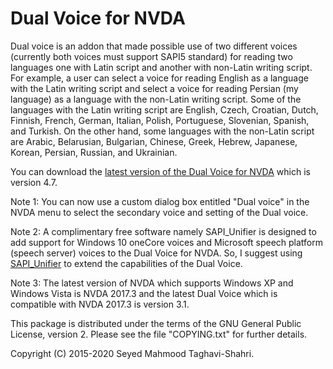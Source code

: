 # Dual Voice for NVDA #

Dual voice is an addon that made possible use of two different voices (currently both voices must support SAPI5 standard) for reading two languages one with Latin script and another with non-Latin writing script. For example, a user can select a voice for reading English as a language with the Latin writing script and select a voice for reading Persian (my language) as a language with the non-Latin writing script. 
Some of the languages with the Latin writing script are English, Czech, Croatian, Dutch, Finnish, French, German, Italian, Polish, Portuguese, Slovenian, Spanish, and Turkish.
On the other hand, some languages with the non-Latin script are Arabic, Belarusian, Bulgarian, Chinese, Greek, Hebrew, Japanese, Korean, Persian, Russian, and Ukrainian.

You can download the [latest version of the Dual Voice for NVDA](https://github.com/Mahmood-Taghavi/dual_voice/releases/download/v4.7/dual_voice-4.7.nvda-addon) which is version 4.7.

Note 1: You can now use a custom dialog box entitled "Dual voice" in the NVDA menu to select the secondary voice and setting of the Dual voice.

Note 2: A complimentary free software namely SAPI_Unifier is designed to add support for Windows 10 oneCore voices and Microsoft speech platform (speech server) voices to the Dual Voice for NVDA. So, I suggest using [SAPI_Unifier](https://mahmood-taghavi.github.io/SAPI_Unifier/) to extend the capabilities of the Dual Voice.

Note 3: The latest version of NVDA which supports Windows XP and Windows Vista is NVDA 2017.3 and the latest Dual Voice which is compatible with NVDA 2017.3 is version 3.1.

This package is distributed under the terms of the GNU General Public License, version 2. Please see the file "COPYING.txt" for further details.

Copyright (C) 2015-2020 Seyed Mahmood Taghavi-Shahri.
